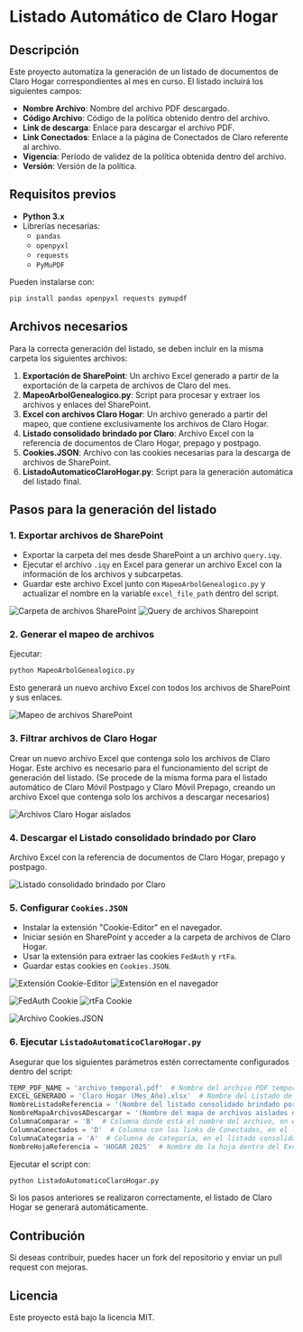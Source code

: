 # Listado Automático de Claro Hogar

## Descripción

Este proyecto automatiza la generación de un listado de documentos de Claro Hogar correspondientes al mes en curso. El listado incluirá los siguientes campos:

- **Nombre Archivo**: Nombre del archivo PDF descargado.
- **Código Archivo**: Código de la política obtenido dentro del archivo.
- **Link de descarga**: Enlace para descargar el archivo PDF.
- **Link Conectados**: Enlace a la página de Conectados de Claro referente al archivo.
- **Vigencia**: Período de validez de la política obtenida dentro del archivo.
- **Versión**: Versión de la política.

## Requisitos previos

- **Python 3.x**
- Librerías necesarias:
  - `pandas`
  - `openpyxl`
  - `requests`
  - `PyMuPDF`

Pueden instalarse con:

```bash
pip install pandas openpyxl requests pymupdf
```

## Archivos necesarios

Para la correcta generación del listado, se deben incluir en la misma carpeta los siguientes archivos:

1. **Exportación de SharePoint**: Un archivo Excel generado a partir de la exportación de la carpeta de archivos de Claro del mes.
2. **MapeoArbolGenealogico.py**: Script para procesar y extraer los archivos y enlaces del SharePoint.
3. **Excel con archivos Claro Hogar**: Un archivo generado a partir del mapeo, que contiene exclusivamente los archivos de Claro Hogar.
4. **Listado consolidado brindado por Claro**: Archivo Excel con la referencia de documentos de Claro Hogar, prepago y postpago.
5. **Cookies.JSON**: Archivo con las cookies necesarias para la descarga de archivos de SharePoint.
6. **ListadoAutomaticoClaroHogar.py**: Script para la generación automática del listado final.

## Pasos para la generación del listado

### 1. Exportar archivos de SharePoint

- Exportar la carpeta del mes desde SharePoint a un archivo `query.iqy`.
- Ejecutar el archivo `.iqy` en Excel para generar un archivo Excel con la información de los archivos y subcarpetas.
- Guardar este archivo Excel junto con `MapeoArbolGenealogico.py` y actualizar el nombre en la variable `excel_file_path` dentro del script.

![Carpeta de archivos SharePoint](https://github.com/cZantana/AutomatizacionClaro/blob/obtencion-de-tablas-del-pdf/Readme%20Listado%20Claro%20Hogar%20Febrero%202025/Img%20%231.%20Carpeta%20de%20archivos%20Sharepoint.png)
![Query de archivos Sharepoint](https://github.com/cZantana/AutomatizacionClaro/blob/obtencion-de-tablas-del-pdf/Readme%20Listado%20Claro%20Hogar%20Febrero%202025/Img%20%232.%20Query%20de%20archivos%20Sharepoint.png)

### 2. Generar el mapeo de archivos

Ejecutar:

```bash
python MapeoArbolGenealogico.py
```

Esto generará un nuevo archivo Excel con todos los archivos de SharePoint y sus enlaces.

![Mapeo de archivos SharePoint](https://github.com/cZantana/AutomatizacionClaro/blob/obtencion-de-tablas-del-pdf/Readme%20Listado%20Claro%20Hogar%20Febrero%202025/Img%20%233.%20Mapeo%20de%20archivos%20Sharepoint.png)

### 3. Filtrar archivos de Claro Hogar

Crear un nuevo archivo Excel que contenga solo los archivos de Claro Hogar. Este archivo es necesario para el funcionamiento del script de generación del listado.
(Se procede de la misma forma para el listado automático de Claro Móvil Postpago y Claro Móvil Prepago, creando un archivo Excel que contenga solo los archivos a descargar necesarios)

![Archivos Claro Hogar aislados](https://github.com/cZantana/AutomatizacionClaro/blob/obtencion-de-tablas-del-pdf/Readme%20Listado%20Claro%20Hogar%20Febrero%202025/Img%20%234.%20Archivos%20Claro%20Hogar%20aislados.png)

### 4. Descargar el Listado consolidado brindado por Claro

Archivo Excel con la referencia de documentos de Claro Hogar, prepago y postpago.

![Listado consolidado brindado por Claro](https://github.com/cZantana/AutomatizacionClaro/blob/obtencion-de-tablas-del-pdf/Readme%20Listado%20Claro%20Hogar%20Febrero%202025/Img%20%235.%20Listado%20consolidado%20brindado%20por%20Claro.png)

### 5. Configurar `Cookies.JSON`

- Instalar la extensión "Cookie-Editor" en el navegador.
- Iniciar sesión en SharePoint y acceder a la carpeta de archivos de Claro Hogar.
- Usar la extensión para extraer las cookies `FedAuth` y `rtFa`.
- Guardar estas cookies en `Cookies.JSON`.

![Extensión Cookie-Editor](https://github.com/cZantana/AutomatizacionClaro/blob/obtencion-de-tablas-del-pdf/Readme%20Listado%20Claro%20Hogar%20Febrero%202025/Img%20%236.%20Extension%20Cookie-Editor.png)
![Extensión en el navegador](https://github.com/cZantana/AutomatizacionClaro/blob/obtencion-de-tablas-del-pdf/Readme%20Listado%20Claro%20Hogar%20Febrero%202025/Img%20%237.%20Extension%20Cookie-Editor%20en%20navegador.png)

![FedAuth Cookie](https://github.com/cZantana/AutomatizacionClaro/blob/obtencion-de-tablas-del-pdf/Readme%20Listado%20Claro%20Hogar%20Febrero%202025/Img%20%238.%20Extension%20Cookie-Editor%20FedAuth.png)
![rtFa Cookie](https://github.com/cZantana/AutomatizacionClaro/blob/obtencion-de-tablas-del-pdf/Readme%20Listado%20Claro%20Hogar%20Febrero%202025/Img%20%239.%20Extension%20Cookie-Editor%20rtFa.png)

![Archivo Cookies.JSON ](https://github.com/cZantana/AutomatizacionClaro/blob/obtencion-de-tablas-del-pdf/Readme%20Listado%20Claro%20Hogar%20Febrero%202025/Img%20%2310.%20Archivo%20Cookies.JSON%20.png)


### 6. Ejecutar `ListadoAutomaticoClaroHogar.py`

Asegurar que los siguientes parámetros estén correctamente configurados dentro del script:

```python
TEMP_PDF_NAME = 'archivo_temporal.pdf'  # Nombre del archivo PDF temporal descargado (NO MODIFICAR).
EXCEL_GENERADO = 'Claro Hogar (Mes_Año).xlsx'  # Nombre del Listado de claro Hogar que generará el script.
NombreListadoReferencia = '(Nombre del listado consolidado brindado por Claro)'  # Nombre del listado consolidado de Claro.
NombreMapaArchivosADescargar = '(Nombre del mapa de archivos aislados de Claro Hogar)'  # Nombre del archivo Excel con los archivos aislados de Claro Hogar.
ColumnaComparar = 'B'  # Columna donde está el nombre del archivo, en el listado consolidado para verificar coincidencias.
ColumnaConectados = 'D'  # Columna con los links de Conectados, en el listado consolidado.
ColumnaCategoria = 'A'  # Columna de categoría, en el listado consolidado.
NombreHojaReferencia = 'HOGAR 2025'  # Nombre de la hoja dentro del Excel con los archivos de Claro Hogar.
```

Ejecutar el script con:

```bash
python ListadoAutomaticoClaroHogar.py
```

Si los pasos anteriores se realizaron correctamente, el listado de Claro Hogar se generará automáticamente.

## Contribución

Si deseas contribuir, puedes hacer un fork del repositorio y enviar un pull request con mejoras.

## Licencia

Este proyecto está bajo la licencia MIT.
